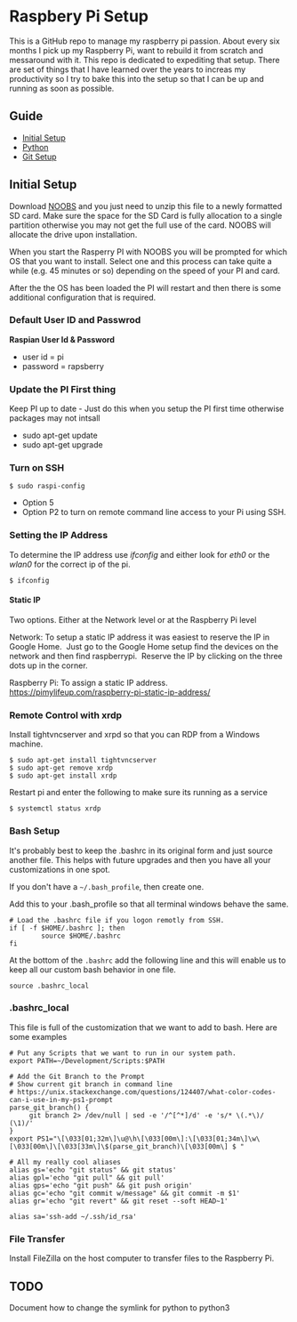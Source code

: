 # Raspbery Pi Setup
This is a GitHub repo to manage my raspberry pi passion. About every six months I
pick up my Raspberry Pi, want to rebuild it from scratch and messaround with it. 
This repo is dedicated to expediting that setup.  There are set of things that
I have learned over the years to increas my productivity so I try to bake this into the setup
so that I can be up and running as soon as possible.

## Guide
* [Initial Setup](#initial-setup)
* [Python](#/python_setup/README.md)
* [Git Setup](#/git_setup/README.md)


## Initial Setup
Download [NOOBS](https://www.raspberrypi.org/downloads/noobs/) and you just need
to unzip this file to a newly formatted SD card.  Make sure the space for the SD Card
is fully allocation to a single partition otherwise you may not get the full use of the
card.  NOOBS will allocate the drive upon installation.

When you start the Rasperry PI with NOOBS you will be prompted for which OS that you want
to install.  Select one and this process can take quite a while (e.g. 45 minutes or so) 
depending on the speed of your PI and card.

After the the OS has been loaded the PI will restart and then there is some additional
configuration that is required.

### Default User ID and Passwrod
**Raspian User Id & Password**
* user id = pi
* password = rapsberry 

### Update the PI First thing
Keep PI up to date - Just do this when you setup the PI first time otherwise packages may not intsall
- sudo apt-get update
- sudo apt-get upgrade

### Turn on SSH
```
$ sudo raspi-config
```
* Option 5
* Option P2 to turn on remote command line access to your Pi using SSH.
	
### Setting the IP Address
To determine the IP address use *ifconfig* and either look for *eth0* or the *wlan0* for
the correct ip of the pi.

```
$ ifconfig 
```

#### Static IP
Two options.  Either at the Network level or at the Raspberry Pi level

Network: To setup a static IP address it was easiest to reserve the IP in Google Home.  Just 
go to the Google Home setup find the devices on the network and then find raspberrypi.  
Reserve the IP by clicking on the three dots up in the corner.

Raspberry Pi: To assign a static IP address.  
https://pimylifeup.com/raspberry-pi-static-ip-address/

### Remote Control with xrdp

Install tightvncserver and xrpd so that you can RDP from a Windows machine.  
```
$ sudo apt-get install tightvncserver
$ sudo apt-get remove xrdp
$ sudo apt-get install xrdp
```

Restart pi and enter the following to make sure its running as a service
```
$ systemctl status xrdp
```

### Bash Setup
It's probably best to keep the .bashrc in its original form and just source another
file.  This helps with future upgrades and then you have all your customizations 
in one spot.

If you don't have a `~/.bash_profile`, then create one.

Add this to your .bash_profile so that all terminal windows behave the same.
```
# Load the .bashrc file if you logon remotly from SSH.
if [ -f $HOME/.bashrc ]; then
        source $HOME/.bashrc
fi
```

At the bottom of the `.bashrc` add the following line and this will enable us to keep 
all our custom bash behavior in one file.

```
source .bashrc_local
```

### .bashrc_local
This file is full of the customization that we want to add to bash.  Here are some examples
```
# Put any Scripts that we want to run in our system path.
export PATH=~/Development/Scripts:$PATH

# Add the Git Branch to the Prompt
# Show current git branch in command line
# https://unix.stackexchange.com/questions/124407/what-color-codes-can-i-use-in-my-ps1-prompt
parse_git_branch() {
     git branch 2> /dev/null | sed -e '/^[^*]/d' -e 's/* \(.*\)/ (\1)/'
}
export PS1="\[\033[01;32m\]\u@\h\[\033[00m\]:\[\033[01;34m\]\w\[\033[00m\]\[\033[33m\]\$(parse_git_branch)\[\033[00m\] $ "

# All my really cool aliases
alias gs='echo "git status" && git status'
alias gpl='echo "git pull" && git pull'
alias gps='echo "git push" && git push origin'
alias gc='echo "git commit w/message" && git commit -m $1'
alias gr='echo "git revert" && git reset --soft HEAD~1'

alias sa='ssh-add ~/.ssh/id_rsa'
```

### File Transfer
Install FileZilla on the host computer to transfer files to the Raspberry Pi.

## TODO
Document how to change the symlink for python to python3
